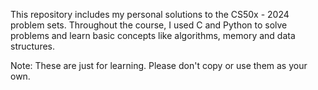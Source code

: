 This repository includes my personal solutions to the CS50x - 2024 problem sets.
Throughout the course, I used C and Python to solve problems and learn basic concepts like algorithms, memory and data structures.

Note: These are just for learning. Please don't copy or use them as your own.

